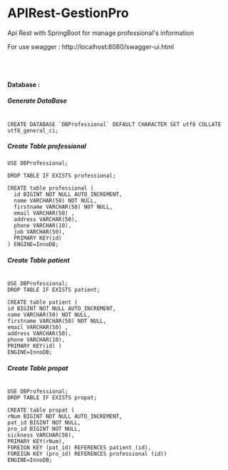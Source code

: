 # APIRest-GestionPro
<p>
Api Rest with SpringBoot for manage professional's information


For use swagger : http://localhost:8080/swagger-ui.html
<p>

<br><br>


<h4> Database : </h4>
<h5>
Generate DataBase
</h5>

```

CREATE DATABASE `DBProfessional` DEFAULT CHARACTER SET utf8 COLLATE utf8_general_ci;

```

<h5>
Create Table professional
</h5>

```
USE DBProfessional;

DROP TABLE IF EXISTS professional;

CREATE table professional (
  id BIGINT NOT NULL AUTO_INCREMENT,
  name VARCHAR(50) NOT NULL,
  firstname VARCHAR(50) NOT NULL,
  email VARCHAR(50) , 
  address VARCHAR(50),
  phone VARCHAR(10), 
  job VARCHAR(50),
  PRIMARY KEY(id)
) ENGINE=InnoDB;

```

<h5>
Create Table patient
</h5>

```

USE DBProfessional;
DROP TABLE IF EXISTS patient;

CREATE table patient (
id BIGINT NOT NULL AUTO_INCREMENT,
name VARCHAR(50) NOT NULL, 
firstname VARCHAR(50) NOT NULL,
email VARCHAR(50) ,
address VARCHAR(50), 
phone VARCHAR(10), 
PRIMARY KEY(id) )
ENGINE=InnoDB;

```

<h5>
Create Table propat
</h5>

```

USE DBProfessional;
DROP TABLE IF EXISTS propat;

CREATE table propat (
rNum BIGINT NOT NULL AUTO_INCREMENT,
pat_id BIGINT NOT NULL,
pro_id BIGINT NOT NULL,
sickness VARCHAR(50), 
PRIMARY KEY(rNum),
FOREIGN KEY (pat_id) REFERENCES patient (id),
FOREIGN KEY (pro_id) REFERENCES professional (id))
ENGINE=InnoDB;

```

